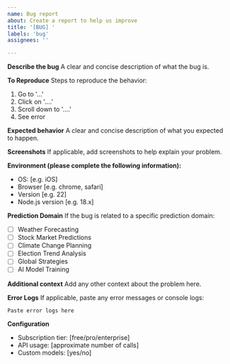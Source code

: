 ```yaml
---
name: Bug report
about: Create a report to help us improve
title: '[BUG] '
labels: 'bug'
assignees: ''

---
```


**Describe the bug**
A clear and concise description of what the bug is.

**To Reproduce**
Steps to reproduce the behavior:
1. Go to '...'
2. Click on '....'
3. Scroll down to '....'
4. See error

**Expected behavior**
A clear and concise description of what you expected to happen.

**Screenshots**
If applicable, add screenshots to help explain your problem.

**Environment (please complete the following information):**
 - OS: [e.g. iOS]
 - Browser [e.g. chrome, safari]
 - Version [e.g. 22]
 - Node.js version [e.g. 18.x]

**Prediction Domain**
If the bug is related to a specific prediction domain:
- [ ] Weather Forecasting
- [ ] Stock Market Predictions
- [ ] Climate Change Planning
- [ ] Election Trend Analysis
- [ ] Global Strategies
- [ ] AI Model Training

**Additional context**
Add any other context about the problem here.

**Error Logs**
If applicable, paste any error messages or console logs:
```
Paste error logs here
```

**Configuration**
- Subscription tier: [free/pro/enterprise]
- API usage: [approximate number of calls]
- Custom models: [yes/no]